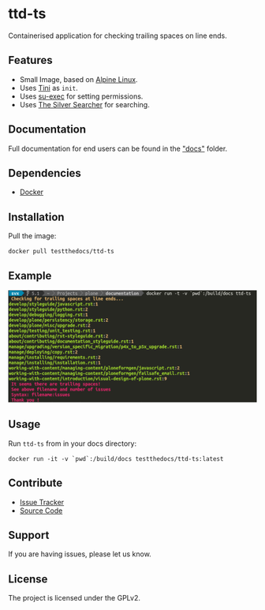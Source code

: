 # ttd-ts

Containerised application for checking trailing spaces on line ends.


## Features

- Small Image, based on [Alpine Linux](http://www.alpinelinux.org/).
- Uses [Tini](https://github.com/krallin/tini) as `init`.
- Uses [su-exec](https://github.com/ncopa/su-exec) for setting permissions.
- Uses [The Silver Searcher](https://github.com/ggreer/the_silver_searcher) for searching.

## Documentation

Full documentation for end users can be found in the ["docs"](..docs/) folder.

## Dependencies

- [Docker](https://docker.com "Homepage of docker")

## Installation

Pull the image:

```
docker pull testthedocs/ttd-ts
```

## Example

![example](docs/_static/ttd-ts-screen.png)

## Usage

Run `ttd-ts` from in your docs directory:

```console
docker run -it -v `pwd`:/build/docs testthedocs/ttd-ts:latest
```

## Contribute

- [Issue Tracker](https://github.com/testthedocs/rakpart/issues)
- [Source Code](https://github.com/testthedocs/rakpart/tree/master/ttd-ts)

## Support

If you are having issues, please let us know.

## License

The project is licensed under the GPLv2.
